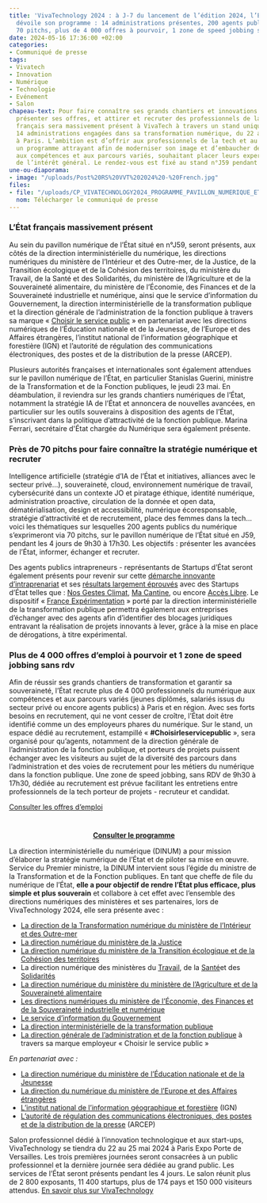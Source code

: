```yaml
---
title: 'VivaTechnology 2024 : à J-7 du lancement de l’édition 2024, l’État français
  dévoile son programme : 14 administrations présentes, 200 agents publics mobilisés,
  70 pitchs, plus de 4 000 offres à pourvoir, 1 zone de speed jobbing sans rdv'
date: 2024-05-16 17:36:00 +02:00
categories:
- Communiqué de presse
tags:
- Vivatech
- Innovation
- Numérique
- Technologie
- Evénement
- Salon
chapeau-text: Pour faire connaître ses grands chantiers et innovations numériques,
  présenter ses offres, et attirer et recruter des professionnels de la tech, l’État
  français sera massivement présent à VivaTech à travers un stand unique animé par
  14 administrations engagées dans sa transformation numérique, du 22 au 25 mai 2024
  à Paris. L’ambition est d’offrir aux professionnels de la tech et au grand public
  un programme attrayant afin de moderniser son image et d’embaucher des professionnels
  aux compétences et aux parcours variés, souhaitant placer leurs expertises au service
  de l’intérêt général. Le rendez-vous est fixé au stand n°J59 pendant les 4 jours.
une-ou-diaporama:
- image: "/uploads/Post%20RS%20VVT%202024%20-%20French.jpg"
files:
- file: "/uploads/CP_VIVATECHNOLOGY2024_PROGRAMME_PAVILLON_NUMERIQUE_ETAT_FRANCAIS.pdf"
  nom: Télécharger le communiqué de presse
---
```


### L’État français massivement présent

Au sein du pavillon numérique de l’État situé en n°J59, seront présents, aux côtés de la direction interministérielle du numérique, les directions numériques du ministère de l’Intérieur et des Outre-mer, de la Justice, de la Transition écologique et de la Cohésion des territoires, du ministère du Travail, de la Santé et des Solidarités, du ministère de l’Agriculture et de la Souveraineté alimentaire, du ministère de l’Économie, des Finances et de la Souveraineté industrielle et numérique, ainsi que le service d’information du Gouvernement, la direction interministérielle de la transformation publique et la direction générale de l’administration de la fonction publique à travers sa marque « [Choisir le service public](https://choisirleservicepublic.gouv.fr/) » en partenariat avec les directions numériques de l’Éducation nationale et de la Jeunesse, de l’Europe et des Affaires étrangères, l’institut national de l’information géographique et forestière (IGN) et l’autorité de régulation des communications électroniques, des postes et de la distribution de la presse (ARCEP).

Plusieurs autorités françaises et internationales sont également attendues sur le pavillon numérique de l’État, en particulier Stanislas Guerini, ministre de la Transformation et de la Fonction publiques, le jeudi 23 mai. En déambulation, il reviendra sur les grands chantiers numériques de l’État, notamment la stratégie IA de l’État et annoncera de nouvelles avancées, en particulier sur les outils souverains à disposition des agents de l’État, s’inscrivant dans la politique d’attractivité de la fonction publique. Marina Ferrari, secrétaire d'État chargée du Numérique sera également présente.

### Près de 70 pitchs pour faire connaître la stratégie numérique et recruter

Intelligence artificielle (stratégie d’IA de l’État et initiatives, alliances avec le secteur privé…), souveraineté, cloud, environnement numérique de travail, cybersécurité dans un contexte JO et piratage éthique, identité numérique, administration proactive, circulation de la donnée et open data, dématérialisation, design et accessibilité, numérique écoresponsable, stratégie d’attractivité et de recrutement, place des femmes dans la tech… voici les thématiques sur lesquelles 200 agents publics du numérique s’exprimeront via 70 pitchs, sur le pavillon numérique de l’État situé en J59, pendant les 4 jours de 9h30 à 17h30. Les objectifs : présenter les avancées de l’État, informer, échanger et recruter.

Des agents publics intrapreneurs - représentants de Startups d’État seront également présents pour revenir sur cette [démarche innovante d’intraprenariat](https://beta.gouv.fr/approche/) et ses [résultats largement éprouvés](https://beta.gouv.fr/realisations/) avec des Startups d’État telles que : [Nos Gestes Climat](https://nosgestesclimat.fr/), [Ma Cantine](https://ma-cantine.agriculture.gouv.fr/accueil), ou encore [Accès Libre](https://acceslibre.beta.gouv.fr/). Le dispositif « [France Expérimentation](https://www.modernisation.gouv.fr/transformer-laction-publique/france-experimentation) » porté par la direction interministérielle de la transformation publique permettra également aux entreprises d’échanger avec des agents afin d’identifier des blocages juridiques entravant la réalisation de projets innovants à lever, grâce à la mise en place de dérogations, à titre expérimental.

### Plus de 4 000 offres d’emploi à pourvoir et 1 zone de speed jobbing sans rdv

Afin de réussir ses grands chantiers de transformation et garantir sa souveraineté, l’État recrute plus de 4 000 professionnels du numérique aux compétences et aux parcours variés (jeunes diplômés, salariés issus du secteur privé ou encore agents publics) à Paris et en région. Avec ses forts besoins en recrutement, qui ne vont cesser de croître, l’État doit être identifié comme un des employeurs phares du numérique. Sur le stand, un espace dédié au recrutement, estampillé « **#Choisirleservicepublic** », sera organisé pour qu’agents, notamment de la direction générale de l’administration de la fonction publique, et porteurs de projets puissent échanger avec les visiteurs au sujet de la diversité des parcours dans l’administration et des voies de recrutement pour les métiers du numérique dans la fonction publique. Une zone de speed jobbing, sans RDV de 9h30 à 17h30, dédiée au recrutement est prévue facilitant les entretiens entre professionnels de la tech porteur de projets - recruteur et candidat. 

[Consulter les offres d’emploi](https://choisirleservicepublic.gouv.fr/nos-offres/filtres/domaine/3522/)

<div align="center" style="margin-bottom: 15px; margin-top: 40px"><a href="https://www.numerique.gouv.fr/agenda/un-pavillon-du-numerique-de-letat-a-vivatechnology-2024/"button" title="Consulter le programme - Lien externe"><b>Consulter le programme</b></a></div>

La direction interministérielle du numérique (DINUM) a pour mission d’élaborer la stratégie numérique de l’État et de piloter sa mise en œuvre. Service du Premier ministre, la DINUM intervient sous l’égide du ministre de la Transformation et de la Fonction publiques. En tant que cheffe de file du numérique de l’État, **elle a pour objectif de rendre l’État plus efficace, plus simple et plus souverain** et collabore à cet effet avec l’ensemble des directions numériques des ministères et ses partenaires, lors de VivaTechnology 2024, elle sera présente avec :

* [La direction de la Transformation numérique du ministère de l’Intérieur et des Outre-mer](https://www.interieur.gouv.fr/ministere/secretariat-general/direction-de-la-transformation-numerique)
* [La direction numérique du ministère de la Justice](https://www.justice.gouv.fr/)
* [La direction numérique du ministère de la Transition écologique et de la Cohésion des territoires](https://www.ecologie.gouv.fr/secretariat-general) 
* La direction numérique des ministères du [Travail](https://travail.gouv.fr), de la [Santé](https://sante.gouv.fr)et des [Solidarités](https://solidarites.gouv.fr/)
* [La direction numérique du ministère du ministère de l’Agriculture et de la Souveraineté alimentaire](https://agriculture.gouv.fr/)
* [Les directions numériques du ministère de l’Économie, des Finances et de la Souveraineté industrielle et numérique](https://www.economie.gouv.fr/)
* [Le service d’information du Gouvernement](https://www.gouvernement.fr/organisation/service-d-information-du-gouvernement-sig)
* [La direction interministérielle de la transformation publique](https://www.modernisation.gouv.fr/)
* [La direction générale de l’administration et de la fonction publique](https://www.fonction-publique.gouv.fr/la-dgafp) à travers sa marque employeur « Choisir le service public »

*En partenariat avec :*
* [La direction numérique du ministère de l’Éducation nationale et de la Jeunesse](https://www.education.gouv.fr/)
* [La direction du numérique du ministère de l’Europe et des Affaires étrangères](https://www.diplomatie.gouv.fr/fr/) 
* [L’institut national de l’information géographique et forestière](https://www.ign.fr/) (IGN)
* [L’autorité de régulation des communications électroniques, des postes et de la distribution de la presse](https://www.arcep.fr/) (ARCEP)

Salon professionnel dédié à l’innovation technologique et aux start-ups, VivaTechnology se tiendra du 22 au 25 mai 2024 à Paris Expo Porte de Versailles. Les trois premières journées seront consacrées à un public professionnel et la dernière journée sera dédiée au grand public. Les services de l’État seront présents pendant les 4 jours. Le salon réunit plus de 2 800 exposants, 11 400 startups, plus de 174 pays et 150 000 visiteurs attendus. [En savoir plus sur VivaTechnology](https://vivatechnology.com/)
